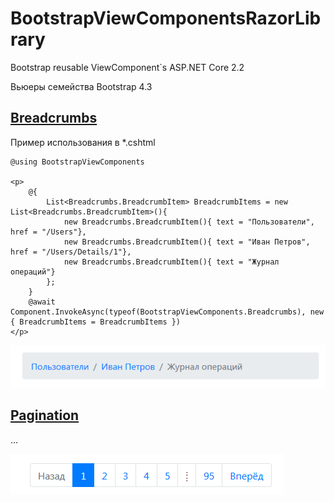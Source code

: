 ﻿# BootstrapViewComponentsRazorLibrary
Bootstrap reusable ViewComponent`s ASP.NET Core 2.2

Вьюеры семейства Bootstrap 4.3

## [Breadcrumbs](https://getbootstrap.com/docs/4.3/components/breadcrumb/)
Пример использования в *.cshtml
```cshtml
@using BootstrapViewComponents

<p>
    @{
        List<Breadcrumbs.BreadcrumbItem> BreadcrumbItems = new List<Breadcrumbs.BreadcrumbItem>(){
            new Breadcrumbs.BreadcrumbItem(){ text = "Пользователи", href = "/Users"},
            new Breadcrumbs.BreadcrumbItem(){ text = "Иван Петров", href = "/Users/Details/1"},
            new Breadcrumbs.BreadcrumbItem(){ text = "Журнал операций"}
        };
    }
    @await Component.InvokeAsync(typeof(BootstrapViewComponents.Breadcrumbs), new { BreadcrumbItems = BreadcrumbItems })
</p>
```

![Bootstrap - breadcrumb demo](./demo/Breadcrumb.png)

## [Pagination](https://getbootstrap.com/docs/4.3/components/pagination/)
 ...

![Bootstrap - pagination demo](./demo/Pagination.png)